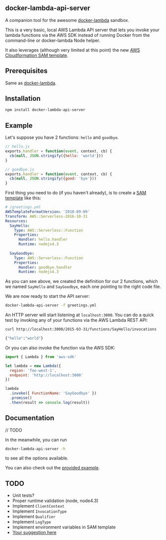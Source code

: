 docker-lambda-api-server
------------------------

A companion tool for the awesome [docker-lambda](https://github.com/lambci/docker-lambda) sandbox.

This is a very basic, local AWS Lambda API server that lets you invoke your lambda functions via the AWS SDK instead of running Docker from the command-line or docker-lambda Node helper.

It also leverages (although very limited at this point) the new [AWS Cloudformation SAM template](https://github.com/awslabs/serverless-application-model/blob/master/versions/2016-10-31.md).   

Prerequisites
-------------

Same as [docker-lambda](https://github.com/lambci/docker-lambda#prerequisites).

Installation
------------

```bash
npm install docker-lambda-api-server
```

Example
-------

Let's suppose you have 2 functions: `hello` and `goodbye`.

```javascript
// hello.js
exports.handler = function(event, context, cb) {
  cb(null, JSON.stringify({hello: 'world'}))
}
```

```javascript
// goodbye.js
exports.handler = function(event, context, cb) {
  cb(null, JSON.stringify({good: 'bye'}))
}
```

First thing you need to do (if you haven't already), is to create a [SAM template](https://github.com/awslabs/serverless-application-model/blob/master/versions/2016-10-31.md) like this:

```yaml
# /greetings.yml
AWSTemplateFormatVersion: '2010-09-09'
Transform: AWS::Serverless-2016-10-31
Resources:
  SayHello:
    Type: AWS::Serverless::Function
    Properties:
      Handler: hello.handler
      Runtime: nodejs4.3
 
  SayGoodbye:
    Type: AWS::Serverless::Function
    Properties:
      Handler: goodbye.handler
      Runtime: nodejs4.3
``` 

As you can see above, we created the definition for our 2 functions, which we named `SayHello` and `SayGoodbye`, each one pointing to the right code file.

We are now ready to start the API server:

```bash
docker-lambda-api-server -f greetings.yml
```

An HTTP server will start listening at `localhost:3000`. You can do a quick test by invoking any of your functions via the AWS Lambda REST API:

```bash
curl http://localhost:3000/2015-03-31/functions/SayHello/invocations

{"hello":"world"}
```

Or you can also invoke the function via the AWS SDK:

```javascript
import { Lambda } from 'aws-sdk'

let lambda = new Lambda({
  region: 'foo-west-1',
  endpoint: 'http://localhost:3000'
})

lambda
  .invoke({ FunctionName: 'SayGoodbye' })
  .promise()
  .then(result => console.log(result))
```

Documentation
-------------

// TODO

In the meanwhile, you can run 

```bash
docker-lambda-api-server -h
```

to see all the options available.

You can also check out the [provided example](/example).


TODO
----

* Unit tests?
* Proper runtime validation (node, node4.3)
* Implement `ClientContext`
* Implement `InvocationType`
* Implement `Qualifier`
* Implement `LogType`
* Implement environment variables in SAM template
* [Your suggestion here](https://github.com/luisfarzati/docker-lambda-api-server/issues/new?labels=feat-request)
